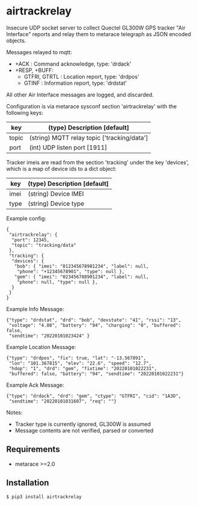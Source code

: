 # airtrackrelay

Insecure UDP socket server to collect Quectel GL300W GPS tracker
"Air Interface" reports and relay them to metarace telegraph as
JSON encoded objects.

Messages relayed to mqtt:

   - +ACK : Command acknowledge, type: 'drdack'
   - +RESP, +BUFF:
     - GTFRI, GTRTL : Location report, type: 'drdpos'
     - GTINF : Information report, type: 'drdstat'

All other Air Interface messages are logged, and discarded.

Configuration is via metarace sysconf section 'airtrackrelay' with the
following keys:

key	|	(type) Description [default]
---	|	---
topic	|	(string) MQTT relay topic ['tracking/data']
port	|	(int) UDP listen port [1911]

Tracker imeis are read from the section 'tracking' under the
key 'devices', which is a map of device ids to a dict object:


key	|	(type) Description [default]
---	|	---
imei	|	(string) Device IMEI
type	|	(string) Device type

Example config:

	{
	 "airtrackrelay": {
	  "port": 12345,
	  "topic": "tracking/data"
	 },
	 "tracking": {
	  "devices": {
	   "bob": { "imei": "012345678901234", "label": null,
	    "phone": "+12345678901", "type": null },
	   "gem": { "imei": "023456788901234", "label": null,
	    "phone": null, "type": null },
	  }
	 }
	}

Example Info Message:

	{"type": "drdstat", "drd": "bob", "devstate": "41", "rssi": "13",
	 "voltage": "4.08", "battery": "94", "charging": "0", "buffered": false,
	 "sendtime": "20220101023424" }

Example Location Message:

	{"type": "drdpos", "fix": true, "lat": "-13.567891",
	 "lon": "101.367815", "elev": "22.6", "speed": "12.7",
	 "hdop": "1", "drd": "gem", "fixtime": "20220101022231",
	 "buffered": false, "battery": "94", "sendtime": "20220101022231"}

Example Ack Message:

	{"type": "drdack", "drd": "gem", "ctype": "GTFRI", "cid": "1A3D",
	 "sendtime": "20220101031607", "req": ""}


Notes:

   - Tracker type is currently ignored, GL300W is assumed
   - Message contents are not verified, parsed or converted


## Requirements

   - metarace >=2.0


## Installation

	$ pip3 install airtrackrelay

